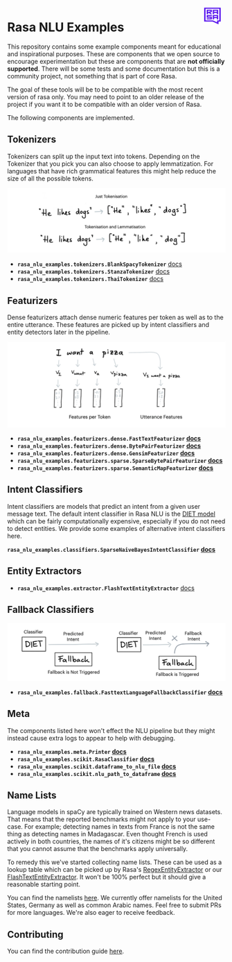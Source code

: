 <img src="square-logo.svg" width=40 height=40 style="margin: 10px;" align="right">

# **Rasa NLU Examples**

This repository contains some example components meant for educational and inspirational
purposes. These are components that we open source to encourage experimentation but
these are components that are **not officially supported**. There will be some tests
and some documentation but this is a community project, not something that is part of core Rasa.

The goal of these tools will be to be compatible with the most recent version of
rasa only. You may need to point to an older release of the project if you want
it to be compatible with an older version of Rasa.

The following components are implemented.

## **Tokenizers**

Tokenizers can split up the input text into tokens. Depending on the Tokenizer that you pick
you can also choose to apply lemmatization. For languages that have rich grammatical features
this might help reduce the size of all the possible tokens.

![](images/tokenisation.png)

- **`rasa_nlu_examples.tokenizers.BlankSpacyTokenizer`** [docs](docs/tokenizer/spacy_tokenizer/)
- **`rasa_nlu_examples.tokenizers.StanzaTokenizer`** [docs](docs/tokenizer/stanza/)
- **`rasa_nlu_examples.tokenizers.ThaiTokenizer`** [docs](docs/tokenizer/thai_tokenizer/)

## **Featurizers**

Dense featurizers attach dense numeric features per token as well as to the entire utterance. These
features are picked up by intent classifiers and entity detectors later in the pipeline.

![](images/dense_features.png)

- **`rasa_nlu_examples.featurizers.dense.FastTextFeaturizer` [docs](docs/featurizer/fasttext/)**
- **`rasa_nlu_examples.featurizers.dense.BytePairFeaturizer` [docs](docs/featurizer/bytepair/)**
- **`rasa_nlu_examples.featurizers.dense.GensimFeaturizer` [docs](docs/featurizer/gensim/)**
- **`rasa_nlu_examples.featurizers.sparse.SparseBytePairFeaturizer` [docs](docs/featurizer/sparse_bytepair/)**
- **`rasa_nlu_examples.featurizers.sparse.SemanticMapFeaturizer` [docs](docs/featurizer/semantic_map/)**

## **Intent Classifiers**

Intent classifiers are models that predict an intent from a given user message
text.  The default intent classifier in Rasa NLU is the [DIET
model](https://rasa.com/docs/rasa/components#dietclassifier-2) which can be
fairly computationally expensive, especially if you do not need to detect
entities.  We provide some examples of alternative intent classifiers here.


**`rasa_nlu_examples.classifiers.SparseNaiveBayesIntentClassifier` [docs](docs/classifier/sparsenb.md)**

## **Entity Extractors**

- **`rasa_nlu_examples.extractor.FlashTextEntityExtractor`** [docs](docs/extractors/flashtext/)

## **Fallback Classifiers**

![](images/fallback.png)

- **`rasa_nlu_examples.fallback.FasttextLanguageFallbackClassifier` [docs](docs/fallback/fasttextlanguagefallback.md)**

## **Meta**

The components listed here won't effect the NLU pipeline but they might instead cause extra logs
to appear to help with debugging.

- **`rasa_nlu_examples.meta.Printer` [docs](docs/meta/printer/)**
- **`rasa_nlu_examples.scikit.RasaClassifier` [docs](docs/jupyter/tools/#rasa_nlu_examples.scikit.classifier.RasaClassifier)**
- **`rasa_nlu_examples.scikit.dataframe_to_nlu_file` [docs](docs/jupyter/tools/#rasa_nlu_examples.scikit.common.dataframe_to_nlu_file)**
- **`rasa_nlu_examples.scikit.nlu_path_to_dataframe` [docs](docs/jupyter/tools/#rasa_nlu_examples.scikit.common.nlu_path_to_dataframe)**

## **Name Lists**

Language models in spaCy are typically trained on Western news datasets. That means
that the reported benchmarks might not apply to your use-case. For example; detecting
names in texts from France is not the same thing as detecting names in Madagascar. Even
thought French is used actively in both countries, the names of it's citizens might
be so different that you cannot assume that the benchmarks apply universally.

To remedy this we've started collecting name lists. These can be used as a lookup table
which can be picked up by Rasa's [RegexEntityExtractor](https://rasa.com/docs/rasa/components#regexentityextractor)
or our [FlashTextEntityExtractor](docs/extractors/flashtext/).
It won't be 100% perfect but it should give a reasonable starting point.

You can find the namelists [here](https://github.com/RasaHQ/rasa-nlu-examples/tree/master/data/namelists).
We currently offer namelists for the United States, Germany as well as common Arabic names.
Feel free to submit PRs for more languages. We're also eager to receive feedback.

## Contributing

You can find the contribution guide [here](https://rasahq.github.io/rasa-nlu-examples/contributing/).
